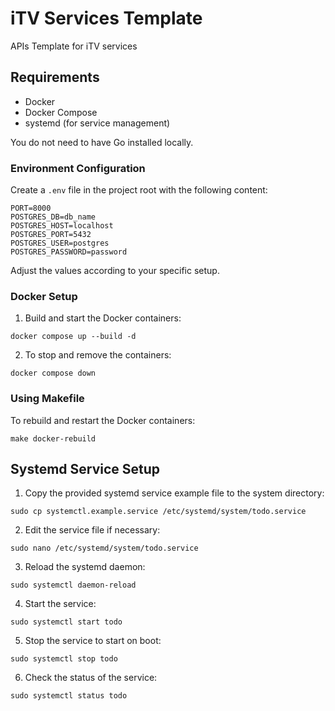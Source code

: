 # iTV Services Template

APIs Template for iTV services

## Requirements

- Docker
- Docker Compose
- systemd (for service management)

You do not need to have Go installed locally.

### Environment Configuration

Create a `.env` file in the project root with the following content:
```
PORT=8000
POSTGRES_DB=db_name
POSTGRES_HOST=localhost
POSTGRES_PORT=5432
POSTGRES_USER=postgres
POSTGRES_PASSWORD=password
```

Adjust the values according to your specific setup.

### Docker Setup

1. Build and start the Docker containers:
```
docker compose up --build -d
```
2. To stop and remove the containers:
```
docker compose down
```

### Using Makefile

To rebuild and restart the Docker containers:
```
make docker-rebuild
```

## Systemd Service Setup

1. Copy the provided systemd service example file to the system directory:
```
sudo cp systemctl.example.service /etc/systemd/system/todo.service
```
2. Edit the service file if necessary:
```
sudo nano /etc/systemd/system/todo.service
```
3. Reload the systemd daemon:
```
sudo systemctl daemon-reload
```
4. Start the service:
```
sudo systemctl start todo
```
5. Stop the service to start on boot:
```
sudo systemctl stop todo
```
6. Check the status of the service:
```
sudo systemctl status todo
```


